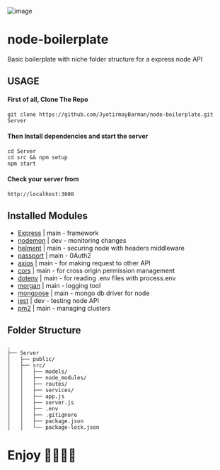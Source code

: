 ![image](https://user-images.githubusercontent.com/56916274/124358576-94f37b80-dc3e-11eb-9f04-ee3e5ba529bf.png)


# node-boilerplate
Basic boilerplate with niche folder structure for a express node API 

## USAGE
#### First of all, Clone The Repo
    git clone https://github.com/JyotirmayBarman/node-boilerplate.git Server
    
#### Then Install dependencies and start the server
    cd Server 
    cd src && npm setup
    npm start
    
#### Check your server from 
    http://localhost:3000
    

## Installed Modules 
* [Express](https://github.com/expressjs/express)   | main - framework
* [nodemon](https://github.com/remy/nodemon)        | dev - monitoring changes
* [helment](https://github.com/helmetjs/helmet)     | main - securing node with headers middleware
* [passport](http://www.passportjs.org/)            | main - 0Auth2
* [axios](https://github.com/axios/axios)           | main - for making request to other API
* [cors](https://github.com/expressjs/cors)         | main - for cross origin permission management
* [dotenv](https://github.com/motdotla/dotenv)      | main - for reading .env files with process.env
* [morgan](https://github.com/expressjs/morgan)     | main - logging tool
* [mongoose](https://mongoosejs.com/)               | main - mongo db driver for node
* [jest](https://jestjs.io/)                        | dev - testing node API
* [pm2](https://pm2.keymetrics.io/)                 | main - managing clusters

## Folder Structure

    .
    ├── Server
    │   ├── public/                    
    │   ├── src/              
    │   │   ├── models/
    │   │   ├── node_modules/
    │   │   ├── routes/
    │   │   ├── services/
    │   │   ├── app.js
    │   │   ├── server.js
    │   │   ├── .env
    │   │   ├── .gitignore
    │   │   ├── package.json
    │   │   └── package-lock.json
    
# Enjoy 🤟🤟🤟🤟
